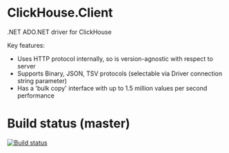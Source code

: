 # ClickHouse.Client

.NET ADO.NET driver for ClickHouse

Key features:

* Uses HTTP protocol internally, so is version-agnostic with respect to server
* Supports Binary, JSON, TSV protocols (selectable via Driver connection string parameter)
* Has a 'bulk copy' interface with up to 1.5 million values per second performance

# Build status (master)
[![Build status](https://ci.appveyor.com/api/projects/status/2tex8lslgd93ha9l/branch/master?svg=true)](https://ci.appveyor.com/project/DarkWanderer/clickhouse-client/branch/master)
